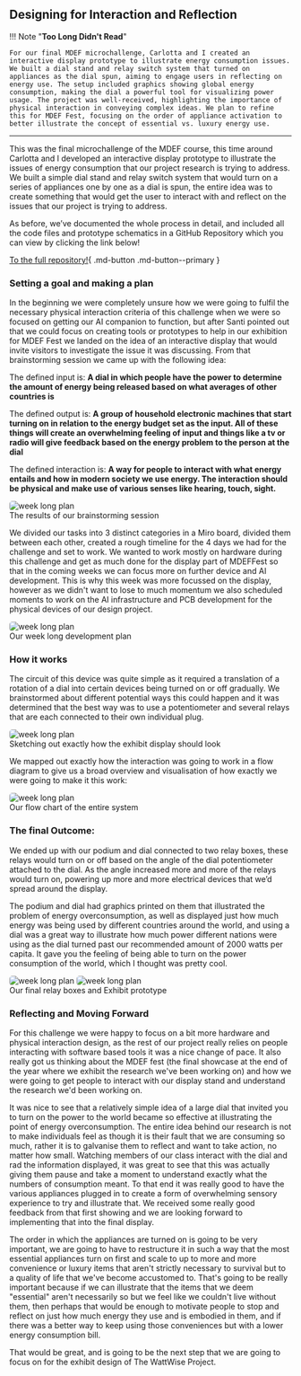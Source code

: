 ## Designing for Interaction and Reflection

!!! Note "**Too Long Didn't Read**"

    For our final MDEF microchallenge, Carlotta and I created an interactive display prototype to illustrate energy consumption issues. We built a dial stand and relay switch system that turned on appliances as the dial spun, aiming to engage users in reflecting on energy use. The setup included graphics showing global energy consumption, making the dial a powerful tool for visualizing power usage. The project was well-received, highlighting the importance of physical interaction in conveying complex ideas. We plan to refine this for MDEF Fest, focusing on the order of appliance activation to better illustrate the concept of essential vs. luxury energy use.
---


This was the final microchallenge of the MDEF course, this time around Carlotta and I developed an interactive display prototype to illustrate the issues of energy consumption that our project research is trying to address. We built a simple dial stand and relay switch system that would turn on a series of appliances one by one as a dial is spun, the entire idea was to create something that would get the user to interact with and reflect on the issues that our project is trying to address.

As before, we’ve documented the whole process in detail, and included all the code files and prototype schematics in a GitHub Repository which you can view by clicking the link below! 

[To the full repository!](https://github.com/ChylkemaMDEF/ChylkemaMDEF-MicroChallenge03){ .md-button .md-button--primary }

### Setting a goal and making a plan

In the beginning we were completely unsure how we were going to fulfil the necessary physical interaction criteria of this challenge when we were so focused on getting our AI companion to function, but after Santi pointed out that we could focus on creating tools or prototypes to help in our exhibition for MDEF Fest we landed on the idea of an interactive display that would invite visitors to investigate the issue it was discussing. From that brainstorming session we came up with the following idea: 

The defined input is: **A dial in which people have the power to determine the amount of energy being released based on what averages of other countries is**

The defined output is: **A group of household electronic machines that start turning on in relation to the energy budget set as the input. All of these things will create an overwhelming feeling of input and things like a tv or radio will give feedback based on the energy problem to the person at the dial**

The defined interaction is: **A way for people to interact with what energy entails and how in modern society we use energy. The interaction should be physical and make use of various senses like hearing, touch, sight.**

<img src="../images/20. Microchallenges/Challenge 3/Idea Brainstorming.png" alt="week long plan" style="border-radius: 5px;">

<figcaption> The results of our brainstorming session</figcaption>

We divided our tasks into 3 distinct categories in a Miro board, divided them between each other, created a rough timeline for the 4 days we had for the challenge and set to work. We wanted to work mostly on hardware during this challenge and get as much done for the display part of MDEFFest so that in the coming weeks we can focus more on further device and AI development. This is why this week was more focussed on the display, however as we didn't want to lose to much momentum we also scheduled moments to work on the AI infrastructure and PCB development for the physical devices of our design project.

<img src="../images/20. Microchallenges/Challenge 3/Timeline planning.png" alt="week long plan" style="border-radius: 5px;">

<figcaption> Our week long development plan</figcaption>

### How it works

The circuit of this device was quite simple as it required a translation of a rotation of a dial into certain devices being turned on or off gradually. We brainstormed about different potential ways this could happen and it was determined that the best way was to use a potentiometer and several relays that are each connected to their own individual plug.

<img src="../images/20. Microchallenges/Challenge 3/Exhibit Layout Sketch.png" alt="week long plan" style="border-radius: 5px;">

<figcaption> Sketching out exactly how the exhibit display should look</figcaption>

We mapped out exactly how the interaction was going to work in a flow diagram to give us a broad overview and visualisation of how exactly we were going to make it this work:

<img src="../images/20. Microchallenges/Challenge 3/Flow Chart.png" alt="week long plan" style="border-radius: 5px;">

<figcaption> Our flow chart of the entire system</figcaption>

### The final Outcome:

We ended up with our podium and dial connected to two relay boxes, these relays would turn on or off based on the angle of the dial potentiometer attached to the dial. As the angle increased more and more of the relays would turn on, powering up more and more electrical devices that we’d spread around the display.

The podium and dial had graphics printed on them that illustrated the problem of energy overconsumption, as well as displayed just how much energy was being used by different countries around the world, and using a dial was a great way to illustrate how much power different nations were using as the dial turned past our recommended amount of 2000 watts per capita. It gave you the feeling of being able to turn on the power consumption of the world, which I thought was pretty cool. 

<img src="../images/20. Microchallenges/Challenge 3/Relay Boxes.png" alt="week long plan" style="border-radius: 5px;">

<img src="../images/20. Microchallenges/Challenge 3/Dial.png" alt="week long plan" style="border-radius: 5px;">

<figcaption> Our final relay boxes and Exhibit prototype</figcaption>

### **Reflecting and Moving Forward**

For this challenge we were happy to focus on a bit more hardware and physical interaction design, as the rest of our project really relies on people interacting with software based tools it was a nice change of pace. It also really got us thinking about the MDEF fest (the final showcase at the end of the year where we exhibit the research we've been working on) and how we were going to get people to interact with our display stand and understand the research we'd been working on.

It was nice to see that a relatively simple idea of a large dial that invited you to turn on the power to the world became so effective at illustrating the point of energy overconsumption. The entire idea behind our research is not to make individuals feel as though it is their fault that we are consuming so much, rather it is to galvanise them to reflect and want to take action, no matter how small. Watching members of our class interact with the dial and rad the information displayed, it was great to see that this was actually giving them pause and take a moment to understand exactly what the numbers of consumption meant. To that end it was really good to have the various appliances plugged in to create a form of overwhelming sensory experience to try and illustrate that. We received some really good feedback from that first showing and we are looking forward to implementing that into the final display.

The order in which the appliances are turned on is going to be very important, we are going to have to restructure it in such a way that the most essential appliances turn on first and scale to up to more and more convenience or luxury items that aren't strictly necessary to survival but to a quality of life that we've become accustomed to. That's going to be really important because if we can illustrate that the items that we deem "essential" aren't necessarily so but we feel like we couldn't live without them, then perhaps that would be enough to motivate people to stop and reflect on just how much energy they use and is embodied in them, and if there was a better way to keep using those conveniences but with a lower energy consumption bill.

That would be great, and is going to be the next step that we are going to focus on for the exhibit design of The WattWise Project.
